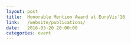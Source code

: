 ```yaml
---
layout: post
title:  Honorable Mention Award at EuroVis'16
link:   /website/publications/
date:   2016-03-20 20:00:00
categories: event
---
```

